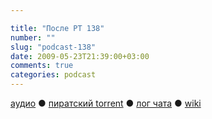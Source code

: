 ```yaml
---

title: "После РТ 138"
number: ""
slug: "podcast-138"
date: 2009-05-23T21:39:00+03:00
comments: true
categories: podcast
---
```

[аудио](http://cdn.radio-t.com/rt138post.mp3) ● [пиратский torrent](http://pirates.radio-t.com/torrents/rt138post.mp3.torrent) ● [лог чата](http://chat.radio-t.com/logs/radio-t-138.html) ● [wiki](http://wiki.radio-t.com/%D0%9F%D0%BE%D1%81%D0%BB%D0%B5_%D0%A0%D0%A2_138)<audio src="http://cdn.radio-t.com/rt138post.mp3" preload="none">
